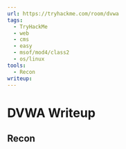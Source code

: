 ```yaml
---
url: https://tryhackme.com/room/dvwa
tags:
  - TryHackMe
  - web
  - cms
  - easy
  - msof/mod4/class2
  - os/linux
tools:
  - Recon
writeup:
---
```


# DVWA Writeup

## Recon

## 
